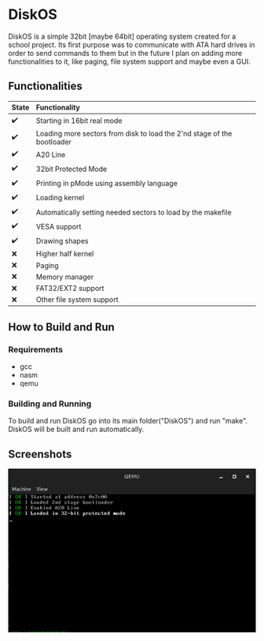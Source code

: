# DiskOS
DiskOS is a simple 32bit [maybe 64bit] operating system created for a school project. Its first purpose was to communicate with ATA hard drives in order to send commands to them but in the future I plan on adding more functionalities to it, like paging, file system support and maybe even a GUI.
## Functionalities
|State|Functionality
:------------ | :-------------
:heavy_check_mark: | Starting in 16bit real mode  
:heavy_check_mark: | Loading more sectors from disk to load the 2'nd stage of the bootloader  
:heavy_check_mark: | A20 Line  
:heavy_check_mark: | 32bit Protected Mode  
:heavy_check_mark: | Printing in pMode using assembly language
:heavy_check_mark: | Loading kernel
:heavy_check_mark: | Automatically setting needed sectors to load by the makefile
:heavy_check_mark: | VESA support
:heavy_check_mark: | Drawing shapes
:x: | Higher half kernel
:x: | Paging
:x: | Memory manager
:x: | FAT32/EXT2 support
:x: | Other file system support
## How to Build and Run
### Requirements
* gcc
* nasm
* qemu
### Building and Running
To build and run DiskOS go into its main folder("DiskOS") and run "make".  
DiskOS will be built and run automatically.
## Screenshots
![Screenshoot 1 - Loading process](./screenshots/scr1.png)

